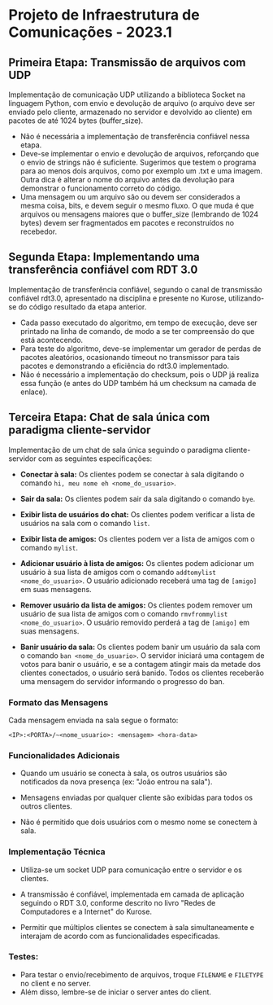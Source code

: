 # Projeto de Infraestrutura de Comunicações - 2023.1

## Primeira Etapa: Transmissão de arquivos com UDP

Implementação de comunicação UDP utilizando a biblioteca Socket na linguagem Python, com envio e devolução de arquivo (o arquivo deve ser enviado pelo cliente, armazenado no servidor e devolvido ao cliente) em pacotes de até 1024 bytes (buffer_size).

- Não é necessária a implementação de transferência confiável nessa etapa.
- Deve-se implementar o envio e devolução de arquivos, reforçando que o envio de strings não é suficiente. Sugerimos que testem o programa para ao menos dois arquivos, como por exemplo um .txt e uma imagem. Outra dica é alterar o nome do arquivo antes da devolução para demonstrar o funcionamento correto do código.
- Uma mensagem ou um arquivo são ou devem ser considerados a mesma coisa, bits, e devem seguir o mesmo fluxo. O que muda é que arquivos ou mensagens maiores que o buffer_size (lembrando de 1024 bytes) devem ser fragmentados em pacotes e reconstruídos no recebedor. 

## Segunda Etapa: Implementando uma transferência confiável com RDT 3.0

Implementação de transferência confiável, segundo o canal de transmissão confiável rdt3.0, apresentado na disciplina e presente no Kurose, utilizando-se do código resultado da etapa anterior.

- Cada passo executado do algoritmo, em tempo de execução, deve ser printado na linha de comando, de modo a se ter compreensão do que está acontecendo.
- Para teste do algoritmo, deve-se implementar um gerador de perdas de pacotes aleatórios, ocasionando timeout no transmissor para tais pacotes e demonstrando a eficiência do rdt3.0 implementado.
- Não é necessário a implementação do checksum, pois o UDP já realiza essa função (e antes do UDP também há um checksum na camada de enlace).

## Terceira Etapa: Chat de sala única com paradigma cliente-servidor

Implementação de um chat de sala única seguindo o paradigma cliente-servidor com as seguintes especificações:

- **Conectar à sala:** Os clientes podem se conectar à sala digitando o comando `hi, meu nome eh <nome_do_usuario>`.

- **Sair da sala:** Os clientes podem sair da sala digitando o comando `bye`.

- **Exibir lista de usuários do chat:** Os clientes podem verificar a lista de usuários na sala com o comando `list`.

- **Exibir lista de amigos:** Os clientes podem ver a lista de amigos com o comando `mylist`.

- **Adicionar usuário à lista de amigos:** Os clientes podem adicionar um usuário à sua lista de amigos com o comando `addtomylist <nome_do_usuario>`. O usuário adicionado receberá uma tag de `[amigo]` em suas mensagens.

- **Remover usuário da lista de amigos:** Os clientes podem remover um usuário de sua lista de amigos com o comando `rmvfrommylist <nome_do_usuario>`. O usuário removido perderá a tag de `[amigo]` em suas mensagens.

- **Banir usuário da sala:** Os clientes podem banir um usuário da sala com o comando `ban <nome_do_usuario>`. O servidor iniciará uma contagem de votos para banir o usuário, e se a contagem atingir mais da metade dos clientes conectados, o usuário será banido. Todos os clientes receberão uma mensagem do servidor informando o progresso do ban.

### Formato das Mensagens
Cada mensagem enviada na sala segue o formato:
```
<IP>:<PORTA>/~<nome_usuario>: <mensagem> <hora-data>
```

### Funcionalidades Adicionais
- Quando um usuário se conecta à sala, os outros usuários são notificados da nova presença (ex: "João entrou na sala").

- Mensagens enviadas por qualquer cliente são exibidas para todos os outros clientes.

- Não é permitido que dois usuários com o mesmo nome se conectem à sala.

### Implementação Técnica
- Utiliza-se um socket UDP para comunicação entre o servidor e os clientes.

- A transmissão é confiável, implementada em camada de aplicação seguindo o RDT 3.0, conforme descrito no livro "Redes de Computadores e a Internet" do Kurose.

- Permitir que múltiplos clientes se conectem à sala simultaneamente e interajam de acordo com as funcionalidades especificadas.

### Testes:
- Para testar o envio/recebimento de arquivos, troque `FILENAME` e `FILETYPE` no client e no server.
- Além disso, lembre-se de iniciar o server antes do client.
